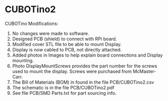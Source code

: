 # CUBOTino2
 CUBOTino Modifications:
 1. No changes were made to software.
 2. Designed PCB (shield) to connect with RPi board.
 3. Modified cover STL file to be able to mount Display.
 4. Display is now cabled to PCB, not directly attached.
 5. Added photos in Images to help explain board connections and Display mounting.
 6. Photo DisplayMountScrews provides the part number for the screws used to mount the display. Screws were purchased from McMaster-Carr.
 7. The Bill of Materials (BOM) in found in the file PCB/CUBOTino2.csv
 8. The schematic is in the file PCB/CUBOTino2.pdf
 9. See file PCB/SMD Parts.txt for part sourcing info.

